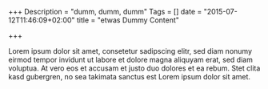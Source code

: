 +++
Description = "dumm, dumm, dumm"
Tags = []
date = "2015-07-12T11:46:09+02:00"
title = "etwas Dummy Content"

+++

Lorem ipsum dolor sit amet, consetetur sadipscing elitr, sed diam nonumy eirmod
tempor invidunt ut labore et dolore magna aliquyam erat, sed diam voluptua. At
vero eos et accusam et justo duo dolores et ea rebum. Stet clita kasd gubergren,
no sea takimata sanctus est Lorem ipsum dolor sit amet.
